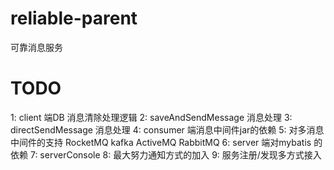 # reliable-parent
可靠消息服务


# TODO
1:  client 端DB 消息清除处理逻辑
2:  saveAndSendMessage 消息处理
3:  directSendMessage 消息处理
4:  consumer 端消息中间件jar的依赖
5:  对多消息中间件的支持 RocketMQ kafka ActiveMQ RabbitMQ
6:  server 端对mybatis 的依赖
7:  serverConsole
8:  最大努力通知方式的加入
9:  服务注册/发现多方式接入